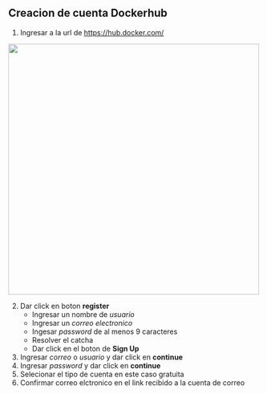 ## Creacion de cuenta Dockerhub

1. Ingresar a la url de https://hub.docker.com/

<img src="https://user-images.githubusercontent.com/132395666/235977234-1aadfd7c-01d5-41ba-bd38-fedd34d8baaa.png" width="500px" />

2. Dar click en boton **register**
    - Ingresar un nombre de *usuario*
    - Ingresar un *correo electronico*
    - Ingesar *password* de al menos 9 caracteres
    - Resolver el catcha
    - Dar click en el boton de **Sign Up**
8. Ingresar *correo* o *usuario* y dar click en **continue**
9. Ingresar *password* y dar click en **continue**
10. Selecionar el tipo de cuenta en este caso gratuita
11. Confirmar correo elctronico en el link recibido a la cuenta de correo
